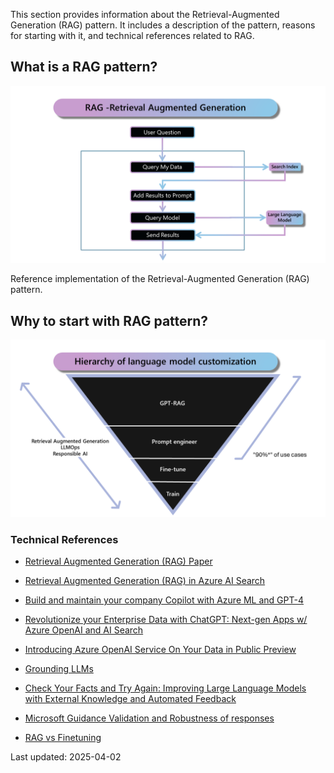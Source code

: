 This section provides information about the Retrieval-Augmented Generation (RAG) pattern. It includes a description of the pattern, reasons for starting with it, and technical references related to RAG.

## What is a RAG pattern?

<img src="../media/ragconcepts-RAG2.PNG" alt="Retrieval-Augmented Generation (RAG) pattern" width="1024">

Reference implementation of the Retrieval-Augmented Generation (RAG) pattern. 

## Why to start with RAG pattern?

<img src="../media/ragconcepts-RAG1.PNG" alt="Why RAG?" width="1024">

### Technical References

* [Retrieval Augmented Generation (RAG) Paper](https://arxiv.org/abs/2005.11401)

* [Retrieval Augmented Generation (RAG) in Azure AI Search](https://learn.microsoft.com/en-us/azure/search/retrieval-augmented-generation-overview)

* [Build and maintain your company Copilot with Azure ML and GPT-4](https://www.youtube.com/watch?si=B2tjsq4z4R7rksEw&v=2meEvuWAyXs)

* [Revolutionize your Enterprise Data with ChatGPT: Next-gen Apps w/ Azure OpenAI and AI Search](https://aka.ms/entgptsearchblog)
  
* [Introducing Azure OpenAI Service On Your Data in Public Preview](https://techcommunity.microsoft.com/t5/ai-cognitive-services-blog/introducing-azure-openai-service-on-your-data-in-public-preview/ba-p/3847000)
  
* [Grounding LLMs](https://techcommunity.microsoft.com/t5/fasttrack-for-azure/grounding-llms/ba-p/3843857#:~:text=What%20is%20Grounding%3F,relevance%20of%20the%20generated%20output.)

* [Check Your Facts and Try Again: Improving Large Language Models with External Knowledge and Automated Feedback](https://www.microsoft.com/en-us/research/group/deep-learning-group/articles/check-your-facts-and-try-again-improving-large-language-models-with-external-knowledge-and-automated-feedback/)

* [Microsoft Guidance Validation and Robustness of responses](https://lnkd.in/ggeSQmsV)

* [RAG vs Finetuning](https://towardsdatascience.com/rag-vs-finetuning-which-is-the-best-tool-to-boost-your-llm-application-94654b1eaba7)

Last updated: 2025-04-02
